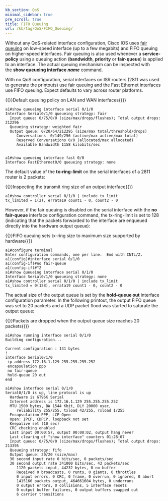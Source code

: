 ```yaml
---
kb_section: QoS
minimal_sidebar: true
pre_scroll: true
title: FIFO Queuing
url: /kb/tag/QoS/FIFO_Queuing/
---
```

Without any QoS-related interface configuration, Cisco IOS uses [fair queuing](/kb/tag/QoS/Fair_Queuing/) on low-speed interface (up to a few megabits) and FIFO queuing on higher-speed interfaces. Fair queuing is also used whenever a **service-policy** using a queuing action (**bandwidth**, **priority** or **fair-queue**) is applied to an interface. The actual queuing mechanism can be inspected with the **show queueing interface *name*** command.

With no QoS configuration, serial interfaces on ISR routers (2811 was used to generate the printouts) use fair queuing and the Fast Ethernet interfaces use FIFO queuing. Expect defaults to vary across router platforms.

{{<cc>}}Default queuing policy on LAN and WAN interfaces{{</cc>}}
```
a1#show queueing interface serial 0/1/0
Interface Serial0/1/0 queueing strategy: fair
  Input queue: 0/75/0/0 (size/max/drops/flushes); Total output drops: 212296
  Queueing strategy: weighted fair
  Output queue: 0/20/64/212295 (size/max total/threshold/drops)
     Conversations  0/149/256 (active/max active/max total)
     Reserved Conversations 0/0 (allocated/max allocated)
     Available Bandwidth 1158 kilobits/sec


a1#show queueing interface fast 0/0
Interface FastEthernet0/0 queueing strategy: none
```

The default value of the **tx-ring-limit** on the serial interfaces of a 2811 router is 2 packets:

{{<cc>}}Inspecting the transmit ring size of an output interface{{</cc>}}
```
a1#show controller serial 0/1/0 | include tx_limit
tx_limited = 1(2), errata19 count1 - 0, count2 - 0
```

However, if the fair queuing is disabled on the serial interface with the **no fair-queue** interface configuration command, the tx-ring-limit is set to 128 (indicating that the packets forwarded to the interface are enqueued directly into the hardware output queue):

{{<cc>}}FIFO queuing sets tx-ring size to maximum size supported by hardware{{</cc>}}
```
a1#configure terminal
Enter configuration commands, one per line.  End with CNTL/Z.
a1(config)#interface serial 0/1/0
a1(config-if)#no fair-queue
a1(config-if)#^Z
a1#show queueing interface serial 0/1/0
Interface Serial0/1/0 queueing strategy: none
a1#show controller serial 0/1/0 | include tx_limit
tx_limited = 0(128), errata19 count1 - 0, count2 - 0
```

The actual size of the output queue is set by the **hold-queue out** interface configuration parameter. In the following printout, the output FIFO queue was set to 20 packets and a UDP packet flood was started to saturate the output queue:

{{<cc>}}Packets are dropped when the output queue size reaches 20 packets{{</cc>}}
```
a1#show running interface serial 0/1/0
Building configuration...

Current configuration : 141 bytes
!
interface Serial0/1/0
 ip address 172.16.1.129 255.255.255.252
 encapsulation ppp
 no fair-queue
 hold-queue 20 out
end

a1#show interface serial 0/1/0
Serial0/1/0 is up, line protocol is up
  Hardware is GT96K Serial
  Internet address is 172.16.1.129 255.255.255.252
  MTU 1500 bytes, BW 1544 Kbit, DLY 20000 usec,
     reliability 255/255, txload 42/255, rxload 1/255
  Encapsulation PPP, LCP Open
  Open: IPCP, CDPCP, loopback not set
  Keepalive set (10 sec)
  CRC checking enabled
  Last input 00:00:57, output 00:00:02, output hang never
  Last clearing of "show interface" counters 01:28:07
  Input queue: 0/75/0/0 (size/max/drops/flushes); Total output drops: 213395
  Queueing strategy: fifo
  Output queue: 20/20 (size/max)
  30 second input rate 0 bits/sec, 0 packets/sec
  30 second output rate 341000 bits/sec, 43 packets/sec
     1120 packets input, 44232 bytes, 0 no buffer
     Received 0 broadcasts, 0 runts, 0 giants, 0 throttles
     0 input errors, 0 CRC, 0 frame, 0 overrun, 0 ignored, 0 abort
     1415160 packets output, 464661604 bytes, 0 underruns
     0 output errors, 0 collisions, 5 interface resets
     0 output buffer failures, 0 output buffers swapped out
     6 carrier transitions
```

<!-- no diagrams -->
